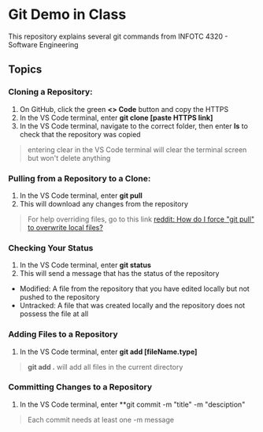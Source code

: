 # Git Demo in Class

This repository explains several git commands from INFOTC 4320 - Software Engineering

## Topics

### Cloning a Repository:
1. On GitHub, click the green **<> Code** button and copy the HTTPS
2. In the VS Code terminal, enter **git clone [paste HTTPS link]**
3. In the VS Code terminal, navigate to the correct folder, then enter **ls** to check that the repository was copied
> entering clear in the VS Code terminal will clear the terminal screen but won't delete anything

### Pulling from a Repository to a Clone:
1. In the VS Code terminal, enter **git pull**
2. This will download any changes from the repository
> For help overriding files, go to this link [reddit: How do I force "git pull" to overwrite local files?](https://stackoverflow.com/questions/1125968/how-do-i-force-git-pull-to-overwrite-local-files)

### Checking Your Status
1. In the VS Code terminal, enter **git status**
2. This will send a message that has the status of the repository
- Modified: A file from the repository that you have edited locally but not pushed to the repository
- Untracked: A file that was created locally and the repository does not possess the file at all

### Adding Files to a Repository
1. In the VS Code terminal, enter **git add [fileName.type]**
> **git add .** will add all files in the current directory

### Committing Changes to a Repository
1. In the VS Code terminal, enter **git commit -m "title" -m "desciption"
> Each commit needs at least one -m message